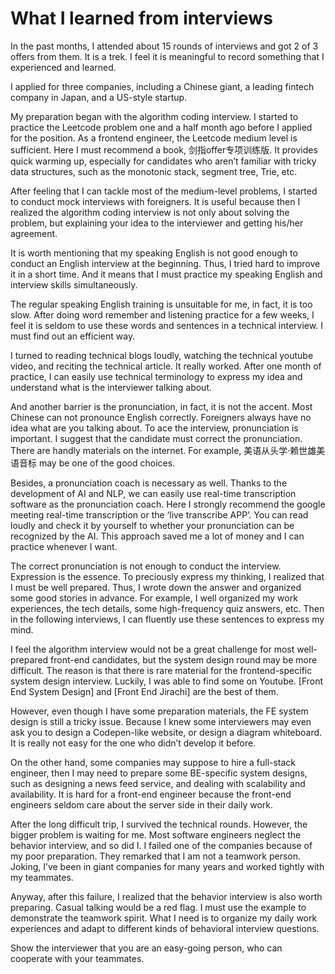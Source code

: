 # What I learned from interviews

In the past months, I attended about 15 rounds of interviews and got 2 of 3 offers from them.  It is a trek. I feel it is meaningful to record something that I experienced and learned.

I applied for three companies, including a Chinese giant, a leading fintech company in Japan, and a US-style startup. 

My preparation began with the algorithm coding interview. I started to practice the Leetcode problem one and a half month ago before I applied for the position. As a frontend engineer, the Leetcode medium level is sufficient. Here I must recommend a book, 剑指offer专项训练版. It provides quick warming up, especially for candidates who aren’t familiar with tricky data structures, such as the monotonic stack, segment tree, Trie, etc. 

After feeling that I can tackle most of the medium-level problems, I started to conduct mock interviews with foreigners. It is useful because then I realized the algorithm coding interview is not only about solving the problem, but explaining your idea to the interviewer and getting his/her agreement. 

It is worth mentioning that my speaking English is not good enough to conduct an English interview at the beginning. Thus, I tried hard to improve it in a short time. And it means that I must practice my speaking English and interview skills simultaneously. 

The regular speaking English training is unsuitable for me, in fact, it is too slow. After doing word remember and listening practice for a few weeks, I feel it is seldom to use these words and sentences in a technical interview. I must find out an efficient way. 

I turned to reading technical blogs loudly, watching the technical youtube video, and reciting the technical article. It really worked. After one month of practice, I can easily use technical terminology to express my idea and understand what is the interviewer talking about. 

And another barrier is the pronunciation, in fact, it is not the accent. Most Chinese can not pronounce English correctly. Foreigners always have no idea what are you talking about.  To ace the interview, pronunciation is important. I suggest that the candidate must correct the pronunciation. There are handly materials on the internet. For example, 美语从头学·赖世雄美语音标 may be one of the good choices. 

Besides, a pronunciation coach is necessary as well. Thanks to the development of AI and NLP, we can easily use real-time transcription software as the pronunciation coach. Here I strongly recommend the google meeting real-time transcription or the ‘live transcribe APP’. You can read loudly and check it by yourself to whether your pronunciation can be recognized by the AI. This approach saved me a lot of money and I can practice whenever I want.

The correct pronunciation is not enough to conduct the interview. Expression is the essence. To preciously express my thinking, I realized that I must be well prepared. Thus, I wrote down the answer and organized some good stories in advance. For example, I well organized my work experiences, the tech details, some high-frequency quiz answers, etc. Then in the following interviews, I can fluently use these sentences to express my mind. 

I feel the algorithm interview would not be a great challenge for most well-prepared front-end candidates, but the system design round may be more difficult. The reason is that there is rare material for the frontend-specific system design interview. Luckily, I was able to find some on Youtube. [Front End System Design] and [Front End Jirachi] are the best of them. 

However, even though I have some preparation materials, the FE system design is still a tricky issue. Because I knew some interviewers may even ask you to design a Codepen-like website, or design a diagram whiteboard. It is really not easy for the one who didn’t develop it before. 

On the other hand, some companies may suppose to hire a full-stack engineer, then I may need to prepare some BE-specific system designs, such as designing a news feed service, and dealing with scalability and availability. It is hard for a front-end engineer because the front-end engineers seldom care about the server side in their daily work. 

After the long difficult trip, I survived the technical rounds. However, the bigger problem is waiting for me. Most software engineers neglect the behavior interview, and so did I. I failed one of the companies because of my poor preparation. They remarked that I am not a teamwork person. Joking, I’ve been in giant companies for many years and worked tightly with my teammates. 

Anyway, after this failure, I realized that the behavior interview is also worth preparing. Casual talking would be a red flag. I must use the example to demonstrate the teamwork spirit. 
What I need is to organize my daily work experiences and adapt to different kinds of behavioral interview questions. 

Show the interviewer that you are an easy-going person, who can cooperate with your teammates. 


 
